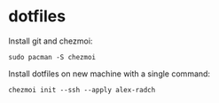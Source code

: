 # dotfiles
Install git and chezmoi:
```
sudo pacman -S chezmoi
```
Install dotfiles on new machine with a single command:
```
chezmoi init --ssh --apply alex-radch
```
